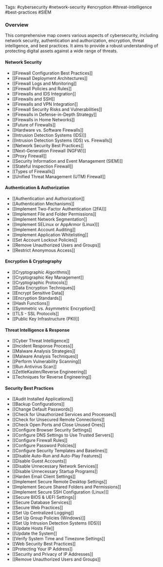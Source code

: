 Tags: #cybersecurity #network-security #encryption #threat-intelligence #best-practices #SIEM

### Overview

This comprehensive map covers various aspects of cybersecurity, including network security, authentication and authorization, encryption, threat intelligence, and best practices. It aims to provide a robust understanding of protecting digital assets against a wide range of threats.
#### Network Security

- [[Firewall Configuration Best Practices]]
- [[Firewall Deployment Architectures]]
- [[Firewall Logs and Monitoring]]
- [[Firewall Policies and Rules]]
- [[Firewalls and IDS Integration]]
- [[Firewalls and SSH]]
- [[Firewalls and VPN Integration]]
- [[Firewall Security Risks and Vulnerabilities]]
- [[Firewalls in Defense-in-Depth Strategy]]
- [[Firewalls in Home Networks]]
- [[Future of Firewalls]]
- [[Hardware vs. Software Firewalls]]
- [[Intrusion Detection Systems (IDS)]]
- [[Intrusion Detection Systems (IDS) vs. Firewalls]]
- [[Network Security Best Practices]]
- [[Next-Generation Firewall (NGFW)]]
- [[Proxy Firewall]]
- [[Security Information and Event Management (SIEM)]]
- [[Stateful Inspection Firewall]]
- [[Types of Firewalls]]
- [[Unified Threat Management (UTM) Firewall]]

#### Authentication & Authorization

- [[Authentication and Authorization]]
- [[Authentication Mechanisms]]
- [[Implement Two-Factor Authentication (2FA)]]
- [[Implement File and Folder Permissions]]
- [[Implement Network Segmentation]]
- [[Implement SELinux or AppArmor (Linux)]]
- [[Implement Account Auditing]]
- [[Implement Application Whitelisting]]
- [[Set Account Lockout Policies]]
- [[Remove Unauthorized Users and Groups]]
- [[Restrict Anonymous Access]]

#### Encryption & Cryptography

- [[Cryptographic Algorithms]]
- [[Cryptographic Key Management]]
- [[Cryptographic Protocols]]
- [[Data Encryption Techniques]]
- [[Encrypt Sensitive Data]]
- [[Encryption Standards]]
- [[Hash Functions]]
- [[Symmetric vs. Asymmetric Encryption]]
- [[TLS - SSL Protocols]]
- [[Public Key Infrastructure (PKI)]]

#### Threat Intelligence & Response

- [[Cyber Threat Intelligence]]
- [[Incident Response Process]]
- [[Malware Analysis Strategies]]
- [[Malware Analysis Techniques]]
- [[Perform Vulnerability Scanning]]
- [[Run Antivirus Scan]]
- [[ZettleKasten/Reverse Engineering]]
- [[Techniques for Reverse Engineering]]

#### Security Best Practices

- [[Audit Installed Applications]]
- [[Backup Configurations]]
- [[Change Default Passwords]]
- [[Check for Unauthorized Services and Processes]]
- [[Check for Unsecured Remote Connections]]
- [[Check Open Ports and Close Unused Ones]]
- [[Configure Browser Security Settings]]
- [[Configure DNS Settings to Use Trusted Servers]]
- [[Configure Firewall Rules]]
- [[Configure Password Policies]]
- [[Configure Security Templates and Baselines]]
- [[Disable Auto-Run and Auto-Play Features]]
- [[Disable Guest Accounts]]
- [[Disable Unnecessary Network Services]]
- [[Disable Unnecessary Startup Programs]]
- [[Harden Email Client Settings]]
- [[Implement Secure Remote Desktop Settings]]
- [[Implement Secure Shared Folders and Permissions]]
- [[Implement Secure SSH Configuration (Linux)]]
- [[Secure BIOS & UEFI Settings]]
- [[Secure Database Services]]
- [[Secure Web Practices]]
- [[Set Up Centralized Logging]]
- [[Set Up Group Policies (Windows)]]
- [[Set Up Intrusion Detection Systems (IDS)]]
- [[Update Hosts File]]
- [[Update the System]]
- [[Verify System Time and Timezone Settings]]
- [[Web Security Best Practices]]
- [[Protecting Your IP Address]]
- [[Security and Privacy of IP Addresses]]
- [[Remove Unauthorized Users and Groups]]